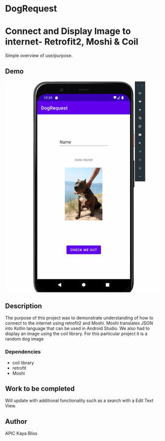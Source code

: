 # DogRequest
# Connect and Display Image to internet- Retrofit2, Moshi & Coil

Simple overview of use/purpose.

## Demo
![me](https://github.com/kayabliss/DogRequest/blob/master/dogRequest.gif)


## Description

The purpose of this project was to demonstrate understanding of how to connect to the internet using retrofit2 and Moshi.  Moshi translates JSON into Kotlin language that can be used in Android Studio.  We also had to display an image using the coil library.  For this particular project it is a random dog image


### Dependencies

* coil library
* retrofit
* Moshi



## Work to be completed

Will update with additional functionality such as a search with a Edit Text View. 


## Author

APIC
Kaya Bliss
